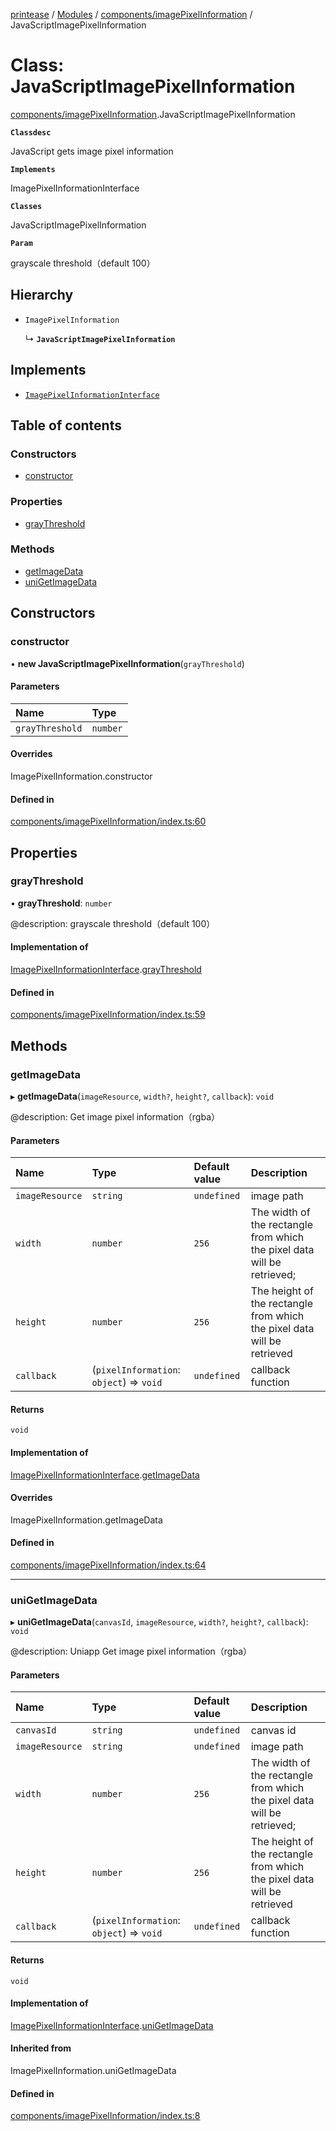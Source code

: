 [printease](../README.md) / [Modules](../modules.md) / [components/imagePixelInformation](../modules/components_imagePixelInformation.md) / JavaScriptImagePixelInformation

# Class: JavaScriptImagePixelInformation

[components/imagePixelInformation](../modules/components_imagePixelInformation.md).JavaScriptImagePixelInformation

**`Classdesc`**

JavaScript gets image pixel information

**`Implements`**

ImagePixelInformationInterface

**`Classes`**

JavaScriptImagePixelInformation

**`Param`**

grayscale threshold（default 100）

## Hierarchy

- `ImagePixelInformation`

  ↳ **`JavaScriptImagePixelInformation`**

## Implements

- [`ImagePixelInformationInterface`](../interfaces/interface_ImagePixelInformation.ImagePixelInformationInterface.md)

## Table of contents

### Constructors

- [constructor](components_imagePixelInformation.JavaScriptImagePixelInformation.md#constructor)

### Properties

- [grayThreshold](components_imagePixelInformation.JavaScriptImagePixelInformation.md#graythreshold)

### Methods

- [getImageData](components_imagePixelInformation.JavaScriptImagePixelInformation.md#getimagedata)
- [uniGetImageData](components_imagePixelInformation.JavaScriptImagePixelInformation.md#unigetimagedata)

## Constructors

### constructor

• **new JavaScriptImagePixelInformation**(`grayThreshold`)

#### Parameters

| Name | Type |
| :------ | :------ |
| `grayThreshold` | `number` |

#### Overrides

ImagePixelInformation.constructor

#### Defined in

[components/imagePixelInformation/index.ts:60](https://github.com/17562105692/printease/blob/08cf583/src/components/imagePixelInformation/index.ts#L60)

## Properties

### grayThreshold

• **grayThreshold**: `number`

@description: grayscale threshold（default 100）

#### Implementation of

[ImagePixelInformationInterface](../interfaces/interface_ImagePixelInformation.ImagePixelInformationInterface.md).[grayThreshold](../interfaces/interface_ImagePixelInformation.ImagePixelInformationInterface.md#graythreshold)

#### Defined in

[components/imagePixelInformation/index.ts:59](https://github.com/17562105692/printease/blob/08cf583/src/components/imagePixelInformation/index.ts#L59)

## Methods

### getImageData

▸ **getImageData**(`imageResource`, `width?`, `height?`, `callback`): `void`

@description: Get image pixel information（rgba）

#### Parameters

| Name | Type | Default value | Description |
| :------ | :------ | :------ | :------ |
| `imageResource` | `string` | `undefined` | image path |
| `width` | `number` | `256` | The width of the rectangle from which the pixel data will be retrieved; |
| `height` | `number` | `256` | The height of the rectangle from which the pixel data will be retrieved |
| `callback` | (`pixelInformation`: `object`) => `void` | `undefined` | callback function |

#### Returns

`void`

#### Implementation of

[ImagePixelInformationInterface](../interfaces/interface_ImagePixelInformation.ImagePixelInformationInterface.md).[getImageData](../interfaces/interface_ImagePixelInformation.ImagePixelInformationInterface.md#getimagedata)

#### Overrides

ImagePixelInformation.getImageData

#### Defined in

[components/imagePixelInformation/index.ts:64](https://github.com/17562105692/printease/blob/08cf583/src/components/imagePixelInformation/index.ts#L64)

___

### uniGetImageData

▸ **uniGetImageData**(`canvasId`, `imageResource`, `width?`, `height?`, `callback`): `void`

@description: Uniapp Get image pixel information（rgba）

#### Parameters

| Name | Type | Default value | Description |
| :------ | :------ | :------ | :------ |
| `canvasId` | `string` | `undefined` | canvas id |
| `imageResource` | `string` | `undefined` | image path |
| `width` | `number` | `256` | The width of the rectangle from which the pixel data will be retrieved; |
| `height` | `number` | `256` | The height of the rectangle from which the pixel data will be retrieved |
| `callback` | (`pixelInformation`: `object`) => `void` | `undefined` | callback function |

#### Returns

`void`

#### Implementation of

[ImagePixelInformationInterface](../interfaces/interface_ImagePixelInformation.ImagePixelInformationInterface.md).[uniGetImageData](../interfaces/interface_ImagePixelInformation.ImagePixelInformationInterface.md#unigetimagedata)

#### Inherited from

ImagePixelInformation.uniGetImageData

#### Defined in

[components/imagePixelInformation/index.ts:8](https://github.com/17562105692/printease/blob/08cf583/src/components/imagePixelInformation/index.ts#L8)
